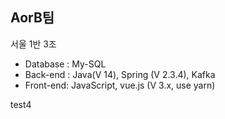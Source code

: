 ## AorB팀
서울 1반 3조 

- Database : My-SQL
- Back-end : Java(V 14), Spring (V 2.3.4), Kafka
- Front-end: JavaScript, vue.js (V 3.x, use yarn)

test4
